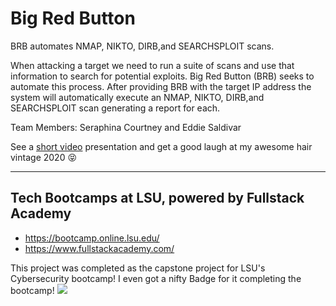 # Big Red Button

BRB automates NMAP, NIKTO, DIRB,and SEARCHSPLOIT scans. 

When attacking a target we need to run a suite of scans and use that information to search for potential exploits. 
Big Red Button (BRB) seeks to automate this process.  After providing BRB with the target IP address the system will 
automatically execute an NMAP, NIKTO, DIRB,and SEARCHSPLOIT scan generating a report for each.  

Team Members: Seraphina Courtney and Eddie Saldivar

See a [short video](https://www.youtube.com/watch?v=F8FriuRDsyc&list=PL8QfLIozbpG-N4JvofeKXagSxEGx8QnAx&index=2) presentation and get a good laugh at my awesome hair vintage 2020 😝

----------------------------
## Tech Bootcamps at LSU, powered by Fullstack Academy
- https://bootcamp.online.lsu.edu/
- https://www.fullstackacademy.com/

This project was completed as the capstone project for LSU's Cybersecurity bootcamp!
I even got a nifty Badge for it completing the bootcamp!
[<img src="https://api.badgr.io/public/assertions/fH-C9MqrTnCOCT7K02PsGw/image">](https://api.badgr.io/public/assertions/fH-C9MqrTnCOCT7K02PsGw)

